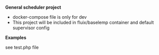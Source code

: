 **General scheduler project**

- docker-compose file is only for dev
- This project will be included in fluix/baselemp container and default supervisor config

**Examples**

see test.php file
